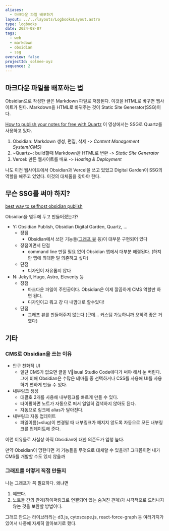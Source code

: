 ```yaml
---
aliases:
  - 마크다운 파일 배포하기
layout: ../../layouts/LogbooksLayout.astro
type: logbooks
date: 2024-08-07
tags:
  - web
  - markdown
  - obsidian
  - ssg
overview: false
projectId: solmee-xyz
sequence: 2
---
```

## 마크다운 파일을 배포하는 법
Obsidian으로 작성한 글은 Markdown 파일로 저장된다. 이것을 HTML로 바꾸면 웹사이트가 된다. Markdown을 HTML로 바꿔주는 것이 Static Site Generator(SSG)이다.

[How to publish your notes for free with Quartz](https://youtu.be/6s6DT1yN4dw?t=128) 이 영상에서는 SSG로 Quartz를 사용하고 있다.
1. Obsidian: Markdown 생성, 편집, 삭제 -> *Content Management System(CMS)*
2. ~Quartz~: build할때 Markdown을 HTML로 변환 -> *Static Site Generator*
3. Vercel: 만든 웹사이트를 배포 -> *Hosting & Deployment*

나도 이전 웹사이트에서 Obsidian과 Vercel을 쓰고 있었고 Digital Garden이 SSG의 역할을 해주고 있었다. 이것의 대체품을 찾아야 한다.

## 무슨 SSG를 써야 하지?
 [best way to selfhost obsidian publish](https://www.reddit.com/r/ObsidianMD/comments/16e5jek/best_way_to_selfhost_obsidian_publish/)

Obsidian을 염두에 두고 만들어졌는가?
- Y: Obsidian Publish, Obsidian Digital Garden, Quartz, …
    - 장점
	    - Obsidian에서 쓰던 기능들([그래프 뷰](https://notes.nicolevanderhoeven.com/obsidian-playbook/Obsidian+Plugins/Core+Plugins/Graph+view) 등)이 대부분 구현되어 있다
	- 장점이면서 단점
		- command line 만질 필요 없이 Obsidian 앱에서 대부분 해결된다. (하지만 앱에 최대한 덜 의존하고 싶다)
	- 단점
		- 디자인이 자유롭지 않다
- N: Jekyll, Hugo, Astro, Eleventy 등
	- 장점
		- 마크다운 파일이 주인공이다. Obsidian은 이제 깔끔하게 CMS 역할만 하면 된다.
		- 디자인이고 뭐고 걍 다 내맘대로 할수있다!
	- 단점
		- 그래프 뷰를 만들어주지 않는다 (근데... 커스텀 가능하니까 오히려 좋은 거였다)

## 기타

### CMS로 Obsidian을 쓰는 이유
- 안구 친화적 UI
	- 일단 CMS가 없으면 글을 Visual Studio Code에다가 써야 해서 눈 버린다. 그에 비해 Obsidian은 수많은 테마들 중 선택하거나 CSS를 사용해 UI를 사용하기 편하게 만들 수 있다.
- 내부링크 생성
	- 대괄호 2개를 사용해 내부링크를 빠르게 만들 수 있다.
	- 타이핑하면 노트가 자동으로 떠서 일일히 검색하지 않아도 된다.
	- 자동으로 링크에 alias가 달아진다.
- 내부링크 자동 업데이트
	- 파일이름(=slug)이 변경될 때 내부링크가 깨지지 않도록 자동으로 모든 내부링크를 업데이트해 준다.

이런 이유들로 사실상 아직 Obsidian에 대한 의존도가 엄청 높다.

만약 Obsidian이 망한다면 저 기능들을 무엇으로 대체할 수 있을까? 그때쯤이면 내가 CMS를 개발할 수도 있지 않을까

### 그래프를 어떻게 직접 만들지 
나는 그래프가 꼭 필요하다. 왜냐면
1. 예쁘다.
2. 노트들 간의 관계(하이퍼링크로 연결되어 있는 숨겨진 관계)가 시각적으로 드러나지 않는 것을 보완할 방법이다.

그래프 만드는 라이브러리는 d3.js, cytoscape.js, react-force-graph 등 여러가지가 있어서 나중에 자세히 알아보기로 했다.